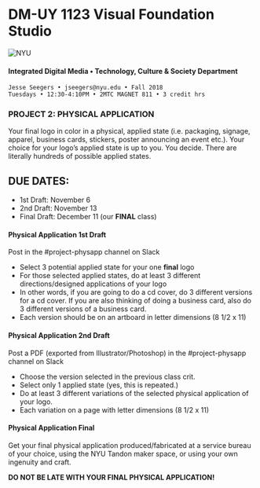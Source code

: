 # DM-UY 1123 Visual Foundation Studio

![NYU](C:/Users/Jesse%20Seegers/Desktop/NYU%20VFS/DM-1123-B-VFS-FA18-SEEGERS/nyu_soe_logo.png)

#### Integrated Digital Media • Technology, Culture & Society Department 

```
Jesse Seegers • jseegers@nyu.edu • Fall 2018 
Tuesdays • 12:30-4:10PM • 2MTC MAGNET 811 • 3 credit hrs
```

### PROJECT 2: PHYSICAL APPLICATION 

Your final logo in color in a physical, applied state (i.e. packaging, signage, apparel, business cards, stickers, poster announcing an event etc.). Your choice for your logo’s applied state is up to you. You decide. There are literally hundreds of possible applied states. 

## DUE DATES:
- 1st Draft: November 6
- 2nd Draft: November 13
- Final Draft: December 11 (our **FINAL** class)

#### Physical Application 1st Draft    
Post in the #project-physapp channel on Slack

* Select 3 potential applied state for your one **final** logo
* For those selected applied states, do at least 3 different directions/designed applications of your logo
* In other words, if you are going to do a cd cover, do 3 different versions for a cd cover. If you are also thinking of doing a business card, also do 3 different versions of a business card. 
* Each version should be on an artboard in letter dimensions (8 1/2 x 11)

#### Physical Application 2nd Draft    
Post a PDF (exported from Illustrator/Photoshop) in the #project-physapp channel on Slack

* Choose the version selected in the previous class crit.
* Select only 1 applied state (yes, this is repeated.)
* Do at least 3 different variations of the selected physical application of your logo. 
* Each variation on a page with letter dimensions (8 1/2 x 11)

#### Physical Application Final    
Get your final physical application produced/fabricated at a service bureau of your choice, using the NYU Tandon maker space, or using your own ingenuity and craft.

**DO NOT BE LATE WITH YOUR FINAL PHYSICAL APPLICATION!**




